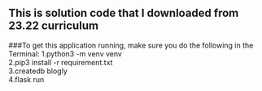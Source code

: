 ## This is solution code that I downloaded from 23.22 curriculum
###To get this application running, make sure you do the following in the Terminal: 
1.python3 -m venv venv\
2.pip3 install -r requirement.txt\
3.createdb blogly\
4.flask run
